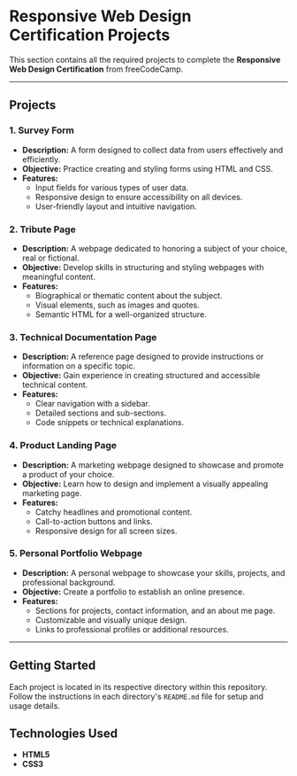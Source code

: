 # Responsive Web Design Certification Projects

This section contains all the required projects to complete the **Responsive Web Design Certification** from freeCodeCamp.

--------------------------------------------------------------------------------------------------------------------------

## Projects

### 1. Survey Form  
- **Description:** A form designed to collect data from users effectively and efficiently.  
- **Objective:** Practice creating and styling forms using HTML and CSS.  
- **Features:**  
  - Input fields for various types of user data.  
  - Responsive design to ensure accessibility on all devices.  
  - User-friendly layout and intuitive navigation.  

### 2. Tribute Page  
- **Description:** A webpage dedicated to honoring a subject of your choice, real or fictional.  
- **Objective:** Develop skills in structuring and styling webpages with meaningful content.  
- **Features:**  
  - Biographical or thematic content about the subject.  
  - Visual elements, such as images and quotes.  
  - Semantic HTML for a well-organized structure.  

### 3. Technical Documentation Page  
- **Description:** A reference page designed to provide instructions or information on a specific topic.  
- **Objective:** Gain experience in creating structured and accessible technical content.  
- **Features:**  
  - Clear navigation with a sidebar.  
  - Detailed sections and sub-sections.  
  - Code snippets or technical explanations.  

### 4. Product Landing Page  
- **Description:** A marketing webpage designed to showcase and promote a product of your choice.  
- **Objective:** Learn how to design and implement a visually appealing marketing page.  
- **Features:**  
  - Catchy headlines and promotional content.  
  - Call-to-action buttons and links.  
  - Responsive design for all screen sizes.  

### 5. Personal Portfolio Webpage  
- **Description:** A personal webpage to showcase your skills, projects, and professional background.  
- **Objective:** Create a portfolio to establish an online presence.  
- **Features:**  
  - Sections for projects, contact information, and an about me page.  
  - Customizable and visually unique design.  
  - Links to professional profiles or additional resources.  

---

## Getting Started

Each project is located in its respective directory within this repository. Follow the instructions in each directory's `README.md` file for setup and usage details.

## Technologies Used

- **HTML5**  
- **CSS3**

